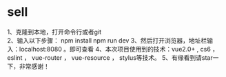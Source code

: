 # sell
1、克隆到本地，打开命令行或者git <br />
2、输入以下步骤：
  npm install
  npm run dev
3、然后打开浏览器，地址栏输入：localhost:8080 。即可查看
4、本次项目使用到的技术：vue2.0+ , cs6 ， eslint ， vue-router ， vue-resource ， stylus等技术。
5、有缘看到请star一下，非常感谢！
